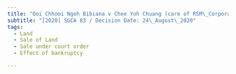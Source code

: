 ```yaml
---
title: "Ooi Chhooi Ngoh Bibiana v Chee Yoh Chuang (care of RSM\_Corporate Advisory Pte Ltd, as joint and several private trustees in bankruptcy of the bankruptcy estate of Freddie Koh Sin Chong, a bankrupt) and another"
subtitle: "[2020] SGCA 83 / Decision Date: 24\_August\_2020"
tags:
  - Land
  - Sale of Land
  - Sale under court order
  - Effect of bankruptcy

---
```

